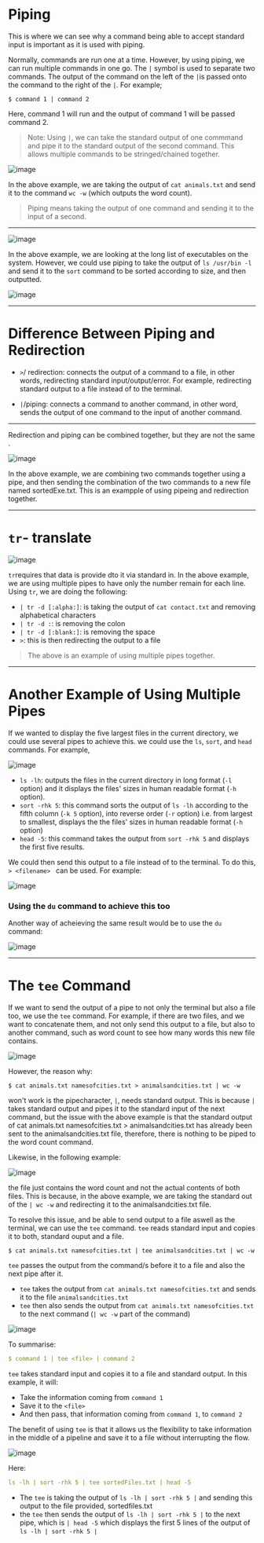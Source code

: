# Piping 

This is where we can see why a command being able to accept standard input is important as it is used with piping.

Normally, commands are run one at a time. However, by using piping, we can run multiple commands in one go. The `|` symbol is used to separate two commands. The output of the command on the left of the `|`is passed onto the command to the right of the `|`. For example;

```console
$ command 1 | command 2
```
Here, command 1 will run and the output of command 1 will be passed command 2.

> Note: Using `|`, we can take the standard output of one commmand and pipe it to the standard output of the second command. This allows multiple commands to be stringed/chained together.

![image](https://user-images.githubusercontent.com/107522496/198016325-c58b6330-a6ae-4933-b6d9-78cc88dfa8a6.png)
 
In the above example, we are taking the output of `cat animals.txt` and send it to the command `wc -w` (which outputs the word count). 

> Piping means taking the output of one command and sending it to the input of a second.

---

![image](https://user-images.githubusercontent.com/107522496/198063744-b7ce5c95-fcab-4dd7-83ab-c6af77971ef2.png)

In the above example, we are looking at the long list of executables on the system. However, we could use piping to take the output of `ls /usr/bin -l` and send it to the `sort` command to be sorted according to size, and then outputted.

![image](https://user-images.githubusercontent.com/107522496/198059326-f7637aef-9d69-435a-9051-e20c24ade619.png)

 ---
 
 # Difference Between Piping and Redirection
 
 * `>`/ redirection: connects the output of a command to a file, in other words, redirecting standard input/output/error. For example, redirecting standard output to a file instead of to the terminal. 
   
 * `|`/piping: connects a command to another command, in other word, sends the output of one command to the input of another command. 

---

Redirection and piping can be combined together, but they are not the same .   

![image](https://user-images.githubusercontent.com/107522496/198067941-d1e74b0e-7dd5-4c5c-8144-b49c11838de7.png)

In the above example, we are combining two commands together using a pipe, and then sending the combination of the two commands to a new file named sortedExe.txt. This is an exampple of using pipeing and redirection together. 

---

# `tr`- translate 

![image](https://user-images.githubusercontent.com/107522496/198072900-ee1ed4a9-ddec-4c93-b7bf-02fb66dc4e4b.png)

`tr`requires that data is provide dto it via standard in. In the above example, we are using multiple pipes to have only the number remain for each line. Using `tr`, we are doing the following:

* `| tr -d [:alpha:]`: is taking the output of `cat contact.txt` and removing alphabetical characters
* ` | tr -d : `: is removing the colon 
* `| tr -d [:blank:]`: is removing the space 
* `>`: this is then redirecting the output to a file 

> The above is an example of using multiple pipes together.   
---

# Another Example of Using Multiple Pipes 

If we wanted to display the five largest files in the current directory, we could use several pipes to achieve this. we could use the `ls`, `sort`, and `head` commands. For example, 

![image](https://user-images.githubusercontent.com/107522496/198230663-41270d4e-0315-4fb7-82dd-cd90c8a2429d.png)

* `ls -lh`: outputs the files in the current directory in long format (`-l` option) and it displays the files' sizes in human readable format (`-h` option). 
* `sort -rhk 5`: this command sorts the output of `ls -lh` according to the fifth column (`-k 5` option), into reverse order (`-r` option) i.e. from largest to smallest, displays the the files' sizes in human readable format (`-h` option)
* `head -5`: this command takes the output from `sort -rhk 5` and displays the first five results.

We could then send this output to a file instead of to the terminal. To do this, `> <filename> ` can be used. For example:

![image](https://user-images.githubusercontent.com/107522496/198234128-9d7746ca-1c2c-4579-bb64-85523cd60113.png)

### Using the `du` command to achieve this too 

Another way of acheieving the same result would be to use the `du` command:

![image](https://user-images.githubusercontent.com/107522496/198236346-46619982-ce44-4c8b-b6b1-54995a3121f7.png)

---

# The `tee` Command

If we want to send the output of a pipe to not only the terminal but also a file too, we use the `tee` command. For example, if there are two files, and we want to concatenate them, and not only send this output to a file, but also to another command, such as word count to see how many words this new file contains. 

![image](https://user-images.githubusercontent.com/107522496/198244890-e56807c0-0ac9-4ee0-93a4-eb82e728f859.png)

However, the reason why:

```console
$ cat animals.txt namesofcities.txt > animalsandcities.txt | wc -w
```
won't work is the pipecharacter, `|`, needs standard output. This is because `|` takes standard output and pipes it to the standard input of the next command, but the issue with the above example is that the standard output of cat animals.txt namesofcities.txt > animalsandcities.txt has already been sent to the animalsandcities.txt file, therefore, there is nothing to be piped to the word count command. 

Likewise, in the following example:

![image](https://user-images.githubusercontent.com/107522496/198247026-de7edb6e-fe4d-48b8-a23b-304b64583232.png)

the file just contains the word count and not the actual contents of both files. This is because, in the above example, we are taking the standard out of the `| wc -w` and redirecting it to the animalsandcities.txt file. 

To resolve this issue, and be able to send output to a file aswell as the terminal, we can use the `tee` command. `tee` reads standard input and copies it to both, standard ouput and a file. 

```console
$ cat animals.txt namesofcities.txt | tee animalsandcities.txt | wc -w 
```
`tee` passes the output from the command/s before it to a file and also the next pipe after it. 

* `tee` takes the output from `cat animals.txt namesofcities.txt` and sends it to the file `animalsandcities.txt`
* `tee` then also sends the output from `cat animals.txt namesofcities.txt` to the next command (`| wc -w` part of the command) 

![image](https://user-images.githubusercontent.com/107522496/198252865-e28a1b37-a2f0-4a38-af6e-b7201d05c23d.png)

To summarise:

```yaml
$ command 1 | tee <file> | command 2 
```
`tee` takes standard input and copies it to a file and standard output. In this example, it will: 

* Take the information coming from `command 1`
* Save it to the `<file>`
* And then pass, that information coming from `command 1`, to `command 2`
 
 The benefit of using `tee` is that it allows us the flexibility to take information in the middle of a pipeline and save it to a file without interrupting the flow. 
 
 ![image](https://user-images.githubusercontent.com/107522496/198262535-e49a59bb-f911-4d19-a161-fa81097f5007.png)

Here: 
```yaml
ls -lh | sort -rhk 5 | tee sortedFiles.txt | head -5 
```

* The `tee` is taking the output of `ls -lh | sort -rhk 5 |` and sending this output to the file provided, sortedfiles.txt
* the `tee` then sends the output of `ls -lh | sort -rhk 5 |` to the next pipe, which is `| head -5` which displays the first 5 lines of the output of `ls -lh | sort -rhk 5 |`























